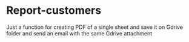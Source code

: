 # Report-customers
Just a function for creating PDF of a single sheet and save it on Gdrive folder and send an email with the same Gdrive attachment

